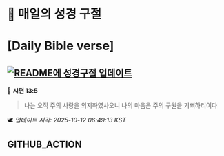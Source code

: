 # 🙏 매일의 성경 구절
# [Daily Bible verse]
## [![README에 성경구절 업데이트](https://github.com/DONGSUKA/first_test/actions/workflows/update-readme-bible.yml/badge.svg)](https://github.com/DONGSUKA/first_test/actions/workflows/update-readme-bible.yml)
<!-- START_BIBLE_VERSE -->
📖 **시편 13:5**
> 나는 오직 주의 사랑을 의지하였사오니 나의 마음은 주의 구원을 기뻐하리이다

🕊️ _업데이트 시각: 2025-10-12 06:49:13 KST_
  <!-- END_BIBLE_VERSE -->
## GITHUB_ACTION
